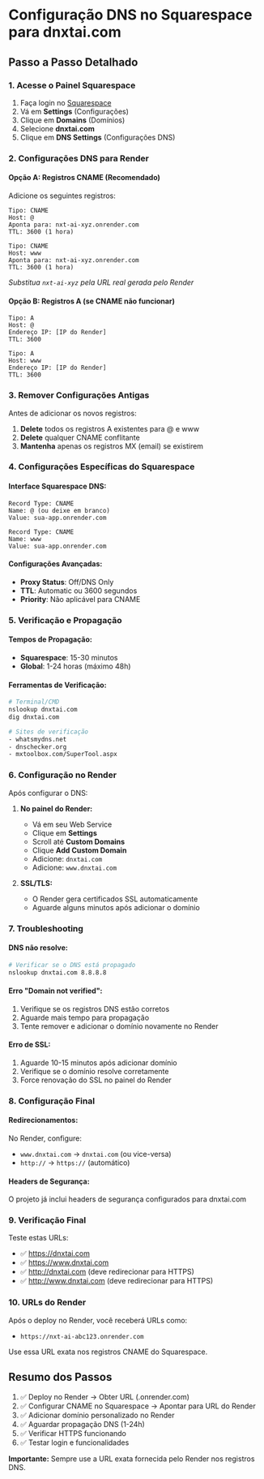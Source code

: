 # Configuração DNS no Squarespace para dnxtai.com

## Passo a Passo Detalhado

### 1. Acesse o Painel Squarespace
1. Faça login no [Squarespace](https://squarespace.com)
2. Vá em **Settings** (Configurações)
3. Clique em **Domains** (Domínios)
4. Selecione **dnxtai.com**
5. Clique em **DNS Settings** (Configurações DNS)

### 2. Configurações DNS para Render

#### Opção A: Registros CNAME (Recomendado)
Adicione os seguintes registros:

```
Tipo: CNAME
Host: @
Aponta para: nxt-ai-xyz.onrender.com
TTL: 3600 (1 hora)

Tipo: CNAME
Host: www
Aponta para: nxt-ai-xyz.onrender.com
TTL: 3600 (1 hora)
```

*Substitua `nxt-ai-xyz` pela URL real gerada pelo Render*

#### Opção B: Registros A (se CNAME não funcionar)
```
Tipo: A
Host: @
Endereço IP: [IP do Render]
TTL: 3600

Tipo: A
Host: www
Endereço IP: [IP do Render]
TTL: 3600
```

### 3. Remover Configurações Antigas
Antes de adicionar os novos registros:
1. **Delete** todos os registros A existentes para @ e www
2. **Delete** qualquer CNAME conflitante
3. **Mantenha** apenas os registros MX (email) se existirem

### 4. Configurações Específicas do Squarespace

#### Interface Squarespace DNS:
```
Record Type: CNAME
Name: @ (ou deixe em branco)
Value: sua-app.onrender.com

Record Type: CNAME
Name: www
Value: sua-app.onrender.com
```

#### Configurações Avançadas:
- **Proxy Status**: Off/DNS Only
- **TTL**: Automatic ou 3600 segundos
- **Priority**: Não aplicável para CNAME

### 5. Verificação e Propagação

#### Tempos de Propagação:
- **Squarespace**: 15-30 minutos
- **Global**: 1-24 horas (máximo 48h)

#### Ferramentas de Verificação:
```bash
# Terminal/CMD
nslookup dnxtai.com
dig dnxtai.com

# Sites de verificação
- whatsmydns.net
- dnschecker.org
- mxtoolbox.com/SuperTool.aspx
```

### 6. Configuração no Render

Após configurar o DNS:

1. **No painel do Render:**
   - Vá em seu Web Service
   - Clique em **Settings**
   - Scroll até **Custom Domains**
   - Clique **Add Custom Domain**
   - Adicione: `dnxtai.com`
   - Adicione: `www.dnxtai.com`

2. **SSL/TLS:**
   - O Render gera certificados SSL automaticamente
   - Aguarde alguns minutos após adicionar o domínio

### 7. Troubleshooting

#### DNS não resolve:
```bash
# Verificar se o DNS está propagado
nslookup dnxtai.com 8.8.8.8
```

#### Erro "Domain not verified":
1. Verifique se os registros DNS estão corretos
2. Aguarde mais tempo para propagação
3. Tente remover e adicionar o domínio novamente no Render

#### Erro de SSL:
1. Aguarde 10-15 minutos após adicionar domínio
2. Verifique se o domínio resolve corretamente
3. Force renovação do SSL no painel do Render

### 8. Configuração Final

#### Redirecionamentos:
No Render, configure:
- `www.dnxtai.com` → `dnxtai.com` (ou vice-versa)
- `http://` → `https://` (automático)

#### Headers de Segurança:
O projeto já inclui headers de segurança configurados para dnxtai.com

### 9. Verificação Final

Teste estas URLs:
- ✅ https://dnxtai.com
- ✅ https://www.dnxtai.com
- ✅ http://dnxtai.com (deve redirecionar para HTTPS)
- ✅ http://www.dnxtai.com (deve redirecionar para HTTPS)

### 10. URLs do Render

Após o deploy no Render, você receberá URLs como:
- `https://nxt-ai-abc123.onrender.com`

Use essa URL exata nos registros CNAME do Squarespace.

## Resumo dos Passos

1. ✅ Deploy no Render → Obter URL (.onrender.com)
2. ✅ Configurar CNAME no Squarespace → Apontar para URL do Render  
3. ✅ Adicionar domínio personalizado no Render
4. ✅ Aguardar propagação DNS (1-24h)
5. ✅ Verificar HTTPS funcionando
6. ✅ Testar login e funcionalidades

**Importante:** Sempre use a URL exata fornecida pelo Render nos registros DNS.